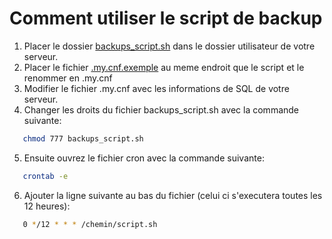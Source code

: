 # Comment utiliser le script de backup

1. Placer le dossier [backups_script.sh](./backups_script.sh) dans le dossier utilisateur de votre serveur.
2. Placer le fichier [.my.cnf.exemple](./.my.cnf.exemple) au meme endroit que le script et le renommer en .my.cnf
3. Modifier le fichier .my.cnf avec les informations de SQL de votre serveur.
4. Changer les droits du fichier backups_script.sh avec la commande suivante:

```sh
   chmod 777 backups_script.sh
```

5. Ensuite ouvrez le fichier cron avec la commande suivante:

```sh
   crontab -e
```

6. Ajouter la ligne suivante au bas du fichier (celui ci s'executera toutes les 12 heures):

```sh
   0 */12 * * * /chemin/script.sh
```
